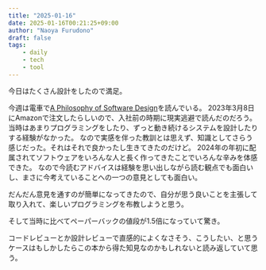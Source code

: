 ```yaml
---
title: "2025-01-16"
date: 2025-01-16T00:21:25+09:00
author: "Naoya Furudono"
draft: false
tags:
    - daily
    - tech
    - tool
---
```


今日はたくさん設計をしたので満足。

今週は電車で[A Philosophy of Software Design](https://amzn.asia/d/7BGeiUR)を読んでいる。
2023年3月8日にAmazonで注文したらしいので、入社前の時期に現実逃避で読んだのだろう。
当時はあまりプログラミングをしたり、ずっと動き続けるシステムを設計したりする経験がなかった。
なので実感を伴った教訓とは思えず、知識としてさらう感じだった。それはそれで良かったし生きてきたのだけど。
2024年の年初に配属されてソフトウェアをいろんな人と長く作ってきたことでいろんな辛みを体感できた。
なので今読むアドバイスは経験を思い出しながら読む観点でも面白いし、まさに今考えていることへの一つの意見としても面白い。

だんだん意見を通すのが簡単になってきたので、自分が思う良いことを主張して取り入れて、楽しいプログラミングを布教しようと思う。

そして当時に比べてペーパーバックの値段が1.5倍になっていて驚き。

コードレビューとか設計レビューで直感的によくなさそう、こうしたい、と思うケースはもしかしたらこの本から得た知見なのかもしれないと読み返していて思う。
